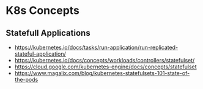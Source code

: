 # K8s Concepts

## Statefull Applications

* https://kubernetes.io/docs/tasks/run-application/run-replicated-stateful-application/
* https://kubernetes.io/docs/concepts/workloads/controllers/statefulset/
* https://cloud.google.com/kubernetes-engine/docs/concepts/statefulset
* https://www.magalix.com/blog/kubernetes-statefulsets-101-state-of-the-pods

